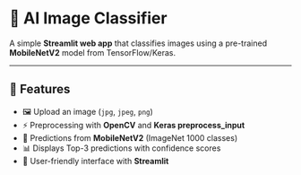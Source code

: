 # 📸 AI Image Classifier

A simple **Streamlit web app** that classifies images using a pre-trained **MobileNetV2** model from TensorFlow/Keras.  

---

## 🚀 Features
- 🖼️ Upload an image (`jpg`, `jpeg`, `png`)  
- ⚡ Preprocessing with **OpenCV** and **Keras preprocess_input**  
- 🤖 Predictions from **MobileNetV2** (ImageNet 1000 classes)  
- 📊 Displays Top-3 predictions with confidence scores  
- 🎨 User-friendly interface with **Streamlit**  


